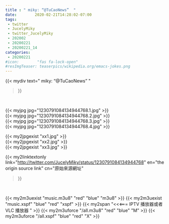 ```yaml
---
title : " miky: “@TuCaoNews”  "
date:        2020-02-21T14:28:02-07:00
tags:
 - twitter
 - JucelyMiky
 - twitter_JucelyMiky
 - 202002
 - 20200221
 - 20200221_14
categories:
 - 20200221
#icon:        "fas fa-lock-open"
#resImgTeaser: teaserpics/wikipedia.org/emacs-jokes.png
---
```


{{< mydiv text=" miky: “@TuCaoNews”  "
>}}
<br>


 {{< myjpg jpg="1230791084134944768.1.jpg" >}}<br>  {{< myjpg jpg="1230791084134944768.2.jpg" >}}<br>  {{< myjpg jpg="1230791084134944768.3.jpg" >}}<br>  {{< myjpg jpg="1230791084134944768.4.jpg" >}}<br> 

{{< my2jpgexist "xx1.jpg" >}}<br>
{{< my2jpgexist "xx2.jpg" >}}<br>
{{< my2jpgexist "xx3.jpg" >}}<br>


{{< my2linktextonly link="http://twitter.com/JucelyMiky/status/1230791084134944768"
en="the origin source link" cn="原始來源網址"
>}}


<br>

{{< my2m3uexist "music.m3u8" "red"  "blue" "m3u8" >}} {{< my2m3uexist "music.xspf" "blue" "red"  "xspf" >}} {{< my2span "<<<=== IPTV 播放器或者 VLC 播放器 " >}} {{< my2m3uforce "/all.m3u8" "red"  "blue" "M" >}} {{< my2m3uforce "/all.xspf" "blue" "red"  "X" >}} 
